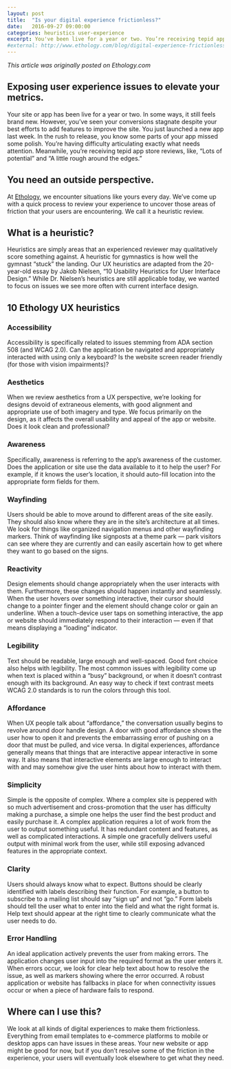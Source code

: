 ```yaml
---
layout: post
title:  "Is your digital experience frictionless?"
date:   2016-09-27 09:00:00
categories: heuristics user-experience
excerpt: You've been live for a year or two. You’re receiving tepid app store reviews and customer feedback. You need an outside perspective to articulate issues with your UX.
#external: http://www.ethology.com/blog/digital-experience-frictionless/
---
```


_This article was originally posted on Ethology.com_

## Exposing user experience issues to elevate your metrics.

Your site or app has been live for a year or two. In some ways, it still feels brand new. However, you’ve seen your conversions stagnate despite your best efforts to add features to improve the site. You just launched a new app last week. In the rush to release, you know some parts of your app missed some polish. You’re having difficulty articulating exactly what needs attention. Meanwhile, you’re receiving tepid app store reviews, like, “Lots of potential” and “A little rough around the edges.”

## You need an outside perspective.

At [Ethology](http://www.ethology.com), we encounter situations like yours every day. We’ve come up with a quick process to review your experience to uncover those areas of friction that your users are encountering. We call it a heuristic review.

## What is a heuristic?

Heuristics are simply areas that an experienced reviewer may qualitatively score something against. A heuristic for gymnastics is how well the gymnast “stuck” the landing. Our UX heuristics are adapted from the 20-year-old essay by Jakob Nielsen, “10 Usability Heuristics for User Interface Design.” While Dr. Nielsen’s heuristics are still applicable today, we wanted to focus on issues we see more often with current interface design.

## 10 Ethology UX heuristics

### Accessibility

Accessibility is specifically related to issues stemming from ADA section 508 (and WCAG 2.0). Can the application be navigated and appropriately interacted with using only a keyboard? Is the website screen reader friendly (for those with vision impairments)?

### Aesthetics

When we review aesthetics from a UX perspective, we’re looking for designs devoid of extraneous elements, with good alignment and appropriate use of both imagery and type. We focus primarily on the design, as it affects the overall usability and appeal of the app or website. Does it look clean and professional?

### Awareness

Specifically, awareness is referring to the app’s awareness of the customer. Does the application or site use the data available to it to help the user? For example, if it knows the user’s location, it should auto-fill location into the appropriate form fields for them.

### Wayfinding

Users should be able to move around to different areas of the site easily. They should also know where they are in the site’s architecture at all times. We look for things like organized navigation menus and other wayfinding markers. Think of wayfinding like signposts at a theme park — park visitors can see where they are currently and can easily ascertain how to get where they want to go based on the signs.

### Reactivity

Design elements should change appropriately when the user interacts with them. Furthermore, these changes should happen instantly and seamlessly. When the user hovers over something interactive, their cursor should change to a pointer finger and the element should change color or gain an underline. When a touch-device user taps on something interactive, the app or website should immediately respond to their interaction — even if that means displaying a “loading” indicator.

### Legibility

Text should be readable, large enough and well-spaced. Good font choice also helps with legibility. The most common issues with legibility come up when text is placed within a “busy” background, or when it doesn’t contrast enough with its background. An easy way to check if text contrast meets WCAG 2.0 standards is to run the colors through this tool.

### Affordance

When UX people talk about “affordance,” the conversation usually begins to revolve around door handle design. A door with good affordance shows the user how to open it and prevents the embarrassing error of pushing on a door that must be pulled, and vice versa. In digital experiences, affordance generally means that things that are interactive appear interactive in some way. It also means that interactive elements are large enough to interact with and may somehow give the user hints about how to interact with them.

### Simplicity

Simple is the opposite of complex. Where a complex site is peppered with so much advertisement and cross-promotion that the user has difficulty making a purchase, a simple one helps the user find the best product and easily purchase it. A complex application requires a lot of work from the user to output something useful. It has redundant content and features, as well as complicated interactions. A simple one gracefully delivers useful output with minimal work from the user, while still exposing advanced features in the appropriate context.

### Clarity

Users should always know what to expect. Buttons should be clearly identified with labels describing their function. For example, a button to subscribe to a mailing list should say “sign up” and not “go.” Form labels should tell the user what to enter into the field and what the right format is. Help text should appear at the right time to clearly communicate what the user needs to do.

### Error Handling

An ideal application actively prevents the user from making errors. The application changes user input into the required format as the user enters it. When errors occur, we look for clear help text about how to resolve the issue, as well as markers showing where the error occurred. A robust application or website has fallbacks in place for when connectivity issues occur or when a piece of hardware fails to respond.

## Where can I use this?

We look at all kinds of digital experiences to make them frictionless. Everything from email templates to e-commerce platforms to mobile or desktop apps can have issues in these areas. Your new website or app might be good for now, but if you don’t resolve some of the friction in the experience, your users will eventually look elsewhere to get what they need.

